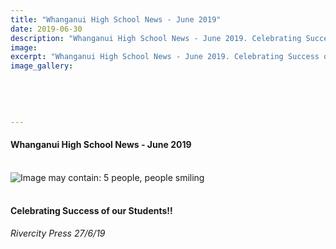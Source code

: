 ```yaml
---
title: "Whanganui High School News - June 2019"
date: 2019-06-30
description: "Whanganui High School News - June 2019. Celebrating Success of our Students‼️"
image: 
excerpt: "Whanganui High School News - June 2019. Celebrating Success of our Students‼️"
image_gallery:
    
    
    
    
    
---
```


<h4><span>Whanganui High School News - June 2019<br /><br /></span></h4>
<p><img src="https://scontent-syd2-1.xx.fbcdn.net/v/t1.0-9/65866134_2280368305345668_8384175232973275136_n.jpg?_nc_cat=106&amp;_nc_oc=AQmU1vSAMG9qZS4f7FALAPyytDxrwB7HwNI6OJjnE5VNPh4s4SF3HZDzjKbr_7lQji8&amp;_nc_ht=scontent-syd2-1.xx&amp;oh=5ea1d00064c670636dba3e1779c50642&amp;oe=5D7D64B1" alt="Image may contain: 5 people, people smiling" /></p>
<h4><br />Celebrating Success of our Students<span class="_5mfr">‼️</span></h4>
<p><em>Rivercity Press 27/6/19</em></p>

